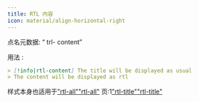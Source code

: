 ```yaml
---
title: RTL 内容
icon: material/align-horizontal-right
---
```


点名元数据: “ trl- content”

用法 :

```md
> [!info|rtl-content] The title will be displayed as usual
> The content will be displayed as rtl
```

样式本身也适用于["rtl-all"](../combined-styling/page-11.md)["rtl-all"](../combined-styling/page-11.md)
页:1["rtl-title"](../title-styling/page-11.md)["rtl-title"](../title-styling/page-11.md)

